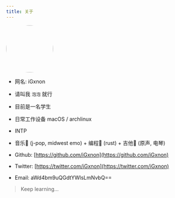 ```yaml
---
title: 关于
---
```


<img src="/images/logo.png" width=128 height=128 style="border-radius: 100%;"/>

+ 网名: iGxnon
+ 请叫我 `泡泡` 就行
+ 目前是一名学生
+ 日常工作设备 macOS / archlinux
+ INTP
+ 音乐🎵 (j-pop, midwest emo) + 编程🦀️ (rust) + 吉他🎸 (原声, 电琴)


+ Github: [https://github.com/iGxnon](https://github.com/iGxnon)
+ Twitter: [https://twitter.com/iGxnon](https://twitter.com/iGxnon)
+ Email: aWd4bm9uQGdtYWlsLmNvbQ==

> Keep learning...

<div id="inside">
</div>

<script>
    var inside_gate = `
<br><br>
<p>「明明和大家在一起，却好像孤单一人」</p>
<p>「好想成为人类啊」</p>
<p>「为了不让自己偏离这世界」</p>
<p> &nbsp; 里世界入口： <a href="/zh/inside">/zh/inside</a></p>
<br><br>
    `;
    if (Math.random() < 0.01) {
        document.querySelector("#inside").innerHTML = inside_gate;
    }
</script>
